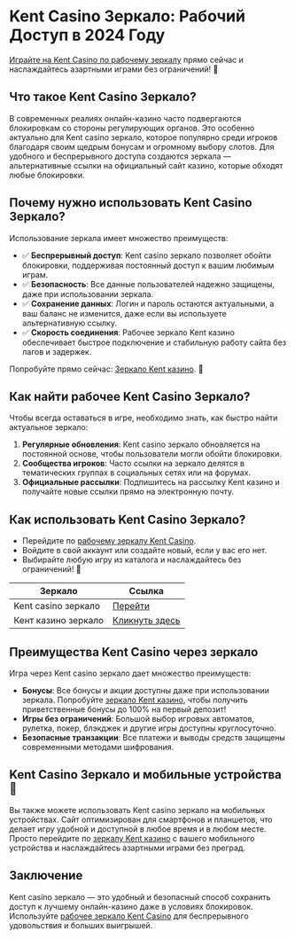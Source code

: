 # Kent Casino Зеркало: Рабочий Доступ в 2024 Году

[Играйте на Kent Casino по рабочему зеркалу](https://brandplay.link/tj7BwCb4) прямо сейчас и наслаждайтесь азартными играми без ограничений! 🎰

## Что такое Kent Casino Зеркало?

В современных реалиях онлайн-казино часто подвергаются блокировкам со стороны регулирующих органов. Это особенно актуально для Kent casino зеркало, которое популярно среди игроков благодаря своим щедрым бонусам и огромному выбору слотов. Для удобного и беспрерывного доступа создаются зеркала — альтернативные ссылки на официальный сайт казино, которые обходят любые блокировки.

## Почему нужно использовать Kent Casino Зеркало?

Использование зеркала имеет множество преимуществ:

- ✅ **Беспрерывный доступ**: Kent casino зеркало позволяет обойти блокировки, поддерживая постоянный доступ к вашим любимым играм.
- ✅ **Безопасность**: Все данные пользователей надежно защищены, даже при использовании зеркала.
- ✅ **Сохранение данных**: Логин и пароль остаются актуальными, а ваш баланс не изменится, даже если вы используете альтернативную ссылку.
- ✅ **Скорость соединения**: Рабочее зеркало Kent казино обеспечивает быстрое подключение и стабильную работу сайта без лагов и задержек.

Попробуйте прямо сейчас: [Зеркало Kent казино](https://brandplay.link/tj7BwCb4). 🎲

## Как найти рабочее Kent Casino Зеркало?

Чтобы всегда оставаться в игре, необходимо знать, как быстро найти актуальное зеркало:

1. **Регулярные обновления**: Kent casino зеркало обновляется на постоянной основе, чтобы пользователи могли обойти блокировки.
2. **Сообщества игроков**: Часто ссылки на зеркало делятся в тематических группах в социальных сетях или на форумах.
3. **Официальные рассылки**: Подпишитесь на рассылку Kent казино и получайте новые ссылки прямо на электронную почту.

## Как использовать Kent Casino Зеркало?

- Перейдите по [рабочему зеркалу Kent Casino](https://brandplay.link/tj7BwCb4).
- Войдите в свой аккаунт или создайте новый, если у вас его нет.
- Выбирайте любую игру из каталога и наслаждайтесь без ограничений! 🎰

| Зеркало | Ссылка |
|---------|--------|
| Kent casino зеркало | [Перейти](https://brandplay.link/tj7BwCb4) |
| Кент казино зеркало | [Кликнуть здесь](https://brandplay.link/tj7BwCb4) |

## Преимущества Kent Casino через зеркало

Игра через Kent casino зеркало дает множество преимуществ:

- **Бонусы**: Все бонусы и акции доступны даже при использовании зеркала. Попробуйте [зеркало Kent казино](https://brandplay.link/tj7BwCb4), чтобы получить приветственные бонусы до 100% на первый депозит!
- **Игры без ограничений**: Большой выбор игровых автоматов, рулетка, покер, блэкджек и другие игры доступны круглосуточно.
- **Безопасные транзакции**: Все платежи и выводы средств защищены современными методами шифрования.

## Kent Casino Зеркало и мобильные устройства 📱

Вы также можете использовать Kent casino зеркало на мобильных устройствах. Сайт оптимизирован для смартфонов и планшетов, что делает игру удобной и доступной в любое время и в любом месте. Просто перейдите по [зеркалу Kent казино](https://brandplay.link/tj7BwCb4) с вашего мобильного устройства и наслаждайтесь азартными играми без преград.

## Заключение

Kent casino зеркало — это удобный и безопасный способ сохранить доступ к лучшему онлайн-казино даже в условиях блокировок. Используйте [рабочее зеркало Kent Casino](https://brandplay.link/tj7BwCb4) для беспрерывного удовольствия и больших выигрышей.
